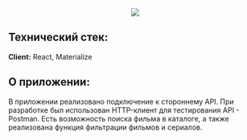 <div align="center">
  <img src="https://user-images.githubusercontent.com/73392762/183092729-d599da1e-327e-4422-8672-115c2c3166ba.png"/>
</div>

<div>
<h2> Технический стек: </h2>

**Client:** React, Materialize
  
<h2> О приложении: </h2>
 В приложении реализовано подключение к стороннему API. 
 При разработке был использован HTTP-клиент для тестирования API - Postman. 
 Есть возможность поиска фильма в каталоге, а также реализована функция фильтрации фильмов и сериалов.
 
</div>


